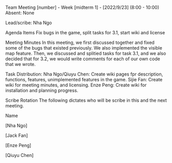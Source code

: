 Team Meeting [number] - Week [midterm 1] - [2022/9/23] (8:00 - 10:00)
Absent: None

Lead/scribe: Nha Ngo

Agenda Items
Fix bugs in the game, split tasks for 3.1, start wiki and license


Meeting Minutes
In this meeting, we first discussed together and fixed some of the bugs that existed previously. We also implemented the visible map feature. Then, we discussed and splitied tasks for task 3.1, and we also decided that for 3.2, we would write comments for each of our own code that we wrote.

Task Distribution:
Nha Ngo/Qiuyu Chen: Create wiki pages fpr description, functions, features, unimplemented features in the game.
Sijie Fan: Create wiki for meeting minutes, and licensing.
Enze Peng: Create wiki for installation and planning progress.



Scribe Rotation
The following dictates who will be scribe in this and the next meeting.



Name


[Nha Ngo]


[Jack Fan]


[Enze Peng]

[Qiuyu Chen]
